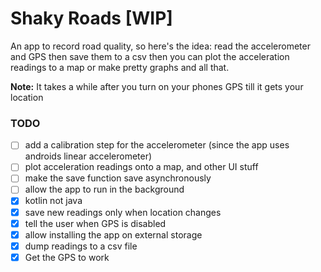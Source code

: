 # Shaky Roads [WIP]

An app to record road quality, so here's the idea: read the accelerometer and GPS then save them to
a csv then you can plot the acceleration readings to a map or make pretty graphs and all that.

**Note:** It takes a while after you turn on your phones GPS till it gets your location


### TODO

- [ ] add a calibration step for the accelerometer (since the app uses androids linear accelerometer)
- [ ] plot acceleration readings onto a map, and other UI stuff
- [ ] make the save function save asynchronously
- [ ] allow the app to run in the background
- [x] kotlin not java
- [x] save new readings only when location changes
- [x] tell the user when GPS is disabled
- [x] allow installing the app on external storage
- [x] dump readings to a csv file
- [x] Get the GPS to work
